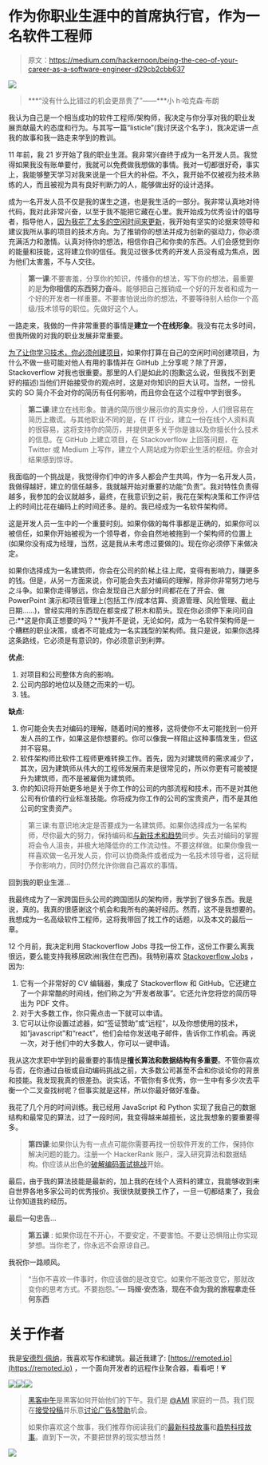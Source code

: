 # 作为你职业生涯中的首席执行官，作为一名软件工程师

> 原文：<https://medium.com/hackernoon/being-the-ceo-of-your-career-as-a-software-engineer-d29cb2cbb637>

![](img/d7d086fb0ff313a9fc825661a404ec5a.png)

> ***“没有什么比错过的机会更昂贵了”——***小 h·哈克森·布朗

我认为自己是一个相当成功的软件工程师/架构师，我决定与你分享对我的职业发展贡献最大的态度和行为。与其写一篇“listicle”(我讨厌这个名字:)，我决定讲一点我的故事和我一路走来学到的教训。

11 年前，我 21 岁开始了我的职业生涯。我非常兴奋终于成为一名开发人员。我觉得如果我没有账单要付，我就可以免费做我想做的事情。我对一切都很好奇，事实上，我能够整天学习对我来说是一个巨大的补偿。不久，我开始不仅被视为技术熟练的人，而且被视为具有良好判断力的人，能够做出好的设计选择。

成为一名开发人员不仅是我的谋生之道，也是我生活的一部分。我非常认真地对待代码，我对此非常兴奋，以至于我不能把它藏在心里。我开始成为优秀设计的倡导者，指导他人，[因为我花了太多的空闲时间来更新](https://hackernoon.com/how-do-i-stay-up-to-date-as-a-developer-5ec773e30a82)，我开始有坚实的论据来领导和建议我所从事的项目的技术方向。为了推销你的想法并成为创新的驱动力，你必须充满活力和激情。认真对待你的想法，相信你自己和你卖的东西。人们会感觉到你的能量和技能，这将建立你的信任。我见过很多优秀的开发人员没有成为焦点，因为他们太害羞，不与人交往。

> **第一课**:不要害羞，分享你的知识，传播你的想法，写下你的想法，最重要的是**为你相信的东西努力奋斗**。能够把自己推销成一个好的开发者和成为一个好的开发者一样重要。不要害怕说出你的想法，不要等待别人给你一个高级/技术领导的职位。先做好这个人。

一路走来，我做的一件非常重要的事情是**建立一个在线形象**。我没有花太多时间，但我所做的对我的职业发展非常重要。

[为了让你学习技术，你必须创建项目](https://hackernoon.com/the-best-way-to-learn-new-technologies-is-by-doing-heres-some-inspiration-6ca144216790)，如果你打算在自己的空闲时间创建项目，为什么不做一些可能对他人有用的事情并在 GitHub 上分享呢？除了开源，Stackoverflow 对我也很重要。那里的人们是如此的(抱歉这么说，但我找不到更好的描述)当他们开始接受你的观点时，这是对你知识的巨大认可。当然，一份扎实的 SO 简介不会对你的简历有任何影响，而且你会在这个过程中学到很多。

> **第二课**:建立在线形象。普通的简历很少展示你的真实身份，人们很容易在简历上撒谎。与其他职业不同的是，在 IT 行业，建立一份在线个人资料真的很容易，这将支持你的简历，并提供更多关于你是谁以及你擅长什么技术的信息。在 GitHub 上建立项目，在 Stackoverflow 上回答问题，在 Twitter 或 Medium 上写作，建立个人网站成为你职业生活的枢纽。你会对结果感到惊讶。

我面临的一个挑战是，我觉得你们中的许多人都会产生共鸣，作为一名开发人员，我做得越好，建立的信任越多，我就越开始对重要的功能“负责”。我对特性负责得越多，我参加的会议就越多，最终，在我意识到之前，我花在架构决策和工作评估上的时间比花在编码上的时间还多。是的。我已经成为一名软件架构师。

这是开发人员一生中的一个重要时刻。如果你做的每件事都是正确的，如果你可以被信任，如果你开始被视为一个领导者，你会自然地被拖到一个架构师的位置上(如果你没有成为经理，当然，这是我从未考虑过要做的)。现在你必须停下来做决定。

如果你选择成为一名建筑师，你会在公司的阶梯上往上爬，变得有影响力，赚更多的钱。但是，从另一方面来说，你可能会失去对编码的理解，除非你非常努力地与之斗争。如果你走得够远，你会发现自己大部分时间都花在了开会、做 PowerPoint 演示和项目管理上(包括工作/成本估算、资源管理、风险管理、截止日期……)，曾经实用的东西现在都变成了积木和箭头。现在你必须停下来问问自己:**这是你真正想要的吗？**我并不是说，无论如何，成为一名软件架构师是一个糟糕的职业决策，或者不可能成为一名实践型的架构师。我只是说，如果你选择这条路线，它必须是有意识的，你必须意识到利弊。

**优点**:

1.  对项目和公司整体方向的影响。
2.  公司内部的地位以及随之而来的一切。
3.  钱。

**缺点**:

1.  你可能会失去对编码的理解，随着时间的推移，这将使你不太可能找到一份开发人员的工作，如果这是你想要的。你可以像我一样阻止这种事情发生，但这并不容易。
2.  软件架构师比软件工程师更难转换工作。首先，因为对建筑师的需求减少了，其次，因为建筑师从伟大的工程师发展而来是很常见的，所以你更有可能被提升为建筑师，而不是被雇佣为建筑师。
3.  你的知识将开始更多地是关于你工作的公司的内部流程和技术，而不是对其他公司有价值的行业标准技能。你将成为你工作的公司的宝贵资产，而不是其他公司的宝贵资产。

> 第三课:有意识地决定是否要成为一名建筑师。如果你选择成为一名架构师，尽你最大的努力，保持编码和[与新技术和趋势](https://hackernoon.com/how-do-i-stay-up-to-date-as-a-developer-5ec773e30a82)同步。失去对编码的掌握将会令人沮丧，并极大地降低你的工作流动性。不要这样做。如果你像我一样喜欢做一名开发人员，你可以协商条件或者成为一名技术领导者，这将赋予你影响力，同时仍然允许你做自己喜欢的事情。

回到我的职业生涯…

我最终成为了一家跨国巨头公司的跨国团队的架构师，我学到了很多东西。我是说，真的。我真的很感谢这个机会和我所有的美好经历。然而，这不是我想要的。我想成为一名高级软件工程师，这将我带回了找工作的话题，以及本文的最后一章。

12 个月前，我决定利用 Stackoverflow Jobs 寻找一份工作，这份工作要么离我很远，要么能支持我移居欧洲(我住在巴西)。我特别喜欢 [Stackoverflow Jobs](http://stackoverflow.com/jobs?med=site-ui&ref=jobs-tab) ，因为:

1.  它有一个非常好的 CV 编辑器，集成了 Stackoverflow 和 GitHub。它还建立了一个非常酷的时间线，他们称之为“开发者故事”。它还允许您将您的简历导出为 PDF 文件。
2.  对于大多数工作，你只需点击一下就可以申请。
3.  它可以让你设置过滤器，如“签证赞助”或“远程”，以及你想使用的技术，如“javascript”和“react”，他们会给你发送电子邮件，告诉你工作机会。再说一次，对于他们中的大多数人，你可以一键申请。

我从这次求职中学到的最重要的事情是**擅长算法和数据结构有多重要**。不管你喜欢与否，在你通过白板或自动编码挑战之前，大多数公司甚至不会和你谈论你的背景和技能。我发现我真的很差劲。说实话，不管你有多优秀，你一生中有多少次去平衡一个二叉查找树呢？但事实就是这样，所以你最好做好准备。

我花了几个月的时间训练。我已经用 JavaScript 和 Python 实现了我自己的数据结构和最常见的算法，过了一段时间，我变得越来越擅长，这比我想象的要重要得多。

> **第四课**:如果你认为有一点点可能你需要再找一份软件开发的工作，保持你解决问题的能力。注册一个 HackerRank 账户，深入研究算法和数据结构。你应该从出色的[破解编码面试挑战](https://www.hackerrank.com/domains/tutorials/cracking-the-coding-interview)开始。

最后，由于我的算法技能是最新的，加上我的在线个人资料的建立，我能够收到来自世界各地多家公司的优秀报价。我很快就要换工作了，一旦一切都结束了，我会让你知道我的经历。

最后一句忠告…

> **第五课** : 如果你现在不开心，不要安定，不要害怕。不要让恐惧阻止你实现梦想。当你老了，你永远不会原谅自己。

我祝你一路顺风。

> “当你不喜欢一件事时，你应该做的是改变它。如果你不能改变它，那就改变你的思考方式。不要抱怨。”― **玛娅·安杰洛**，**现在不会为我的旅程拿走任何东西**

# 关于作者

我是[安德烈·佩纳](https://twitter.com/andrerpena)，我喜欢写作和建筑。最近我建了: [https://remoted.io](https://remoted.io) ，一个面向开发者的远程作业聚合器，看看吧！💗

[![](img/50ef4044ecd4e250b5d50f368b775d38.png)](http://bit.ly/HackernoonFB)[![](img/979d9a46439d5aebbdcdca574e21dc81.png)](https://goo.gl/k7XYbx)[![](img/2930ba6bd2c12218fdbbf7e02c8746ff.png)](https://goo.gl/4ofytp)

> [黑客中午](http://bit.ly/Hackernoon)是黑客如何开始他们的下午。我们是 [@AMI](http://bit.ly/atAMIatAMI) 家庭的一员。我们现在[接受投稿](http://bit.ly/hackernoonsubmission)并乐意[讨论广告&赞助](mailto:partners@amipublications.com)机会。
> 
> 如果你喜欢这个故事，我们推荐你阅读我们的[最新科技故事](http://bit.ly/hackernoonlatestt)和[趋势科技故事](https://hackernoon.com/trending)。直到下一次，不要把世界的现实想当然！

![](img/be0ca55ba73a573dce11effb2ee80d56.png)